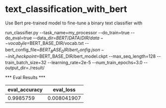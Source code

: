 # text_classification_with_bert
Use Bert pre-trained model to fine-tune a binary text classifier with 

run_classifier.py  --task_name=my_processor  --do_train=true   --do_eval=true --data_dir=$BERT/DATA/DIR/data   --vocab_file=$BERT_BASE_DIR/vocab.txt   --bert_config_file=$BERT_BASE_DIR/bert_config.json   --init_checkpoint=$BERT_BASE_DIR/bert_model.ckpt   --max_seq_length=128   --train_batch_size=32   --learning_rate=2e-5   --num_train_epochs=3.0   --output_dir=./result/


*** Eval Results ***
   
   | eval_accuracy |  eval_loss  | 
   | ------------- | ----------- |
   |   0.9985759   | 0.008041907 |
